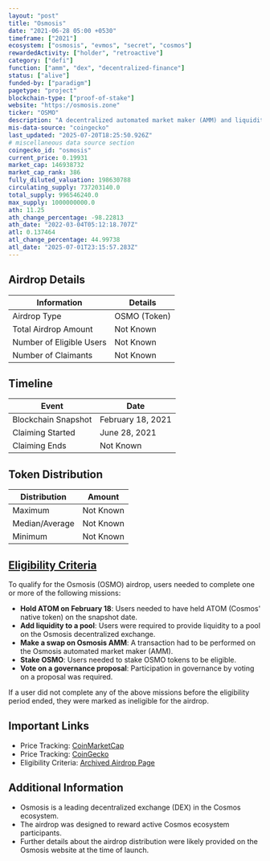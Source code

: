```yaml
---
layout: "post"
title: "Osmosis"
date: "2021-06-28 05:00 +0530"
timeframe: ["2021"]
ecosystem: ["osmosis", "evmos", "secret", "cosmos"]
rewardedActivity: ["holder", "retroactive"]
category: ["defi"]
function: ["amm", "dex", "decentralized-finance"]
status: ["alive"]
funded-by: ["paradigm"]
pagetype: "project"
blockchain-type: ["proof-of-stake"]
website: "https://osmosis.zone"
ticker: "OSMO"
description: "A decentralized automated market maker (AMM) and liquidity hub for the Cosmos ecosystem."
mis-data-source: "coingecko"
last_updated: "2025-07-20T18:25:50.926Z"
# miscellaneous data source section
coingecko_id: "osmosis"
current_price: 0.19931
market_cap: 146938732
market_cap_rank: 386
fully_diluted_valuation: 198630788
circulating_supply: 737203140.0
total_supply: 996546240.0
max_supply: 1000000000.0
ath: 11.25
ath_change_percentage: -98.22813
ath_date: "2022-03-04T05:12:18.707Z"
atl: 0.137464
atl_change_percentage: 44.99738
atl_date: "2025-07-01T23:15:57.283Z"
---
```


## Airdrop Details

| Information              | Details      |
| ------------------------ | ------------ |
| Airdrop Type             | OSMO (Token) |
| Total Airdrop Amount     | Not Known    |
| Number of Eligible Users | Not Known    |
| Number of Claimants      | Not Known    |

## Timeline

| Event               | Date              |
| ------------------- | ----------------- |
| Blockchain Snapshot | February 18, 2021 |
| Claiming Started    | June 28, 2021     |
| Claiming Ends       | Not Known         |

## Token Distribution

| Distribution   | Amount    |
| -------------- | --------- |
| Maximum        | Not Known |
| Median/Average | Not Known |
| Minimum        | Not Known |

## [Eligibility Criteria](https://web.archive.org/web/20210707063335/https://app.osmosis.zone/airdrop)

To qualify for the Osmosis (OSMO) airdrop, users needed to complete one or more of the following missions:

- **Hold ATOM on February 18**: Users needed to have held ATOM (Cosmos' native token) on the snapshot date.
- **Add liquidity to a pool**: Users were required to provide liquidity to a pool on the Osmosis decentralized exchange.
- **Make a swap on Osmosis AMM**: A transaction had to be performed on the Osmosis automated market maker (AMM).
- **Stake OSMO**: Users needed to stake OSMO tokens to be eligible.
- **Vote on a governance proposal**: Participation in governance by voting on a proposal was required.

If a user did not complete any of the above missions before the eligibility period ended, they were marked as ineligible for the airdrop.

## Important Links

- Price Tracking: [CoinMarketCap](https://coinmarketcap.com/currencies/osmosis/)
- Price Tracking: [CoinGecko](https://www.coingecko.com/en/coins/osmosis)
- Eligibility Criteria: [Archived Airdrop Page](https://web.archive.org/web/20210707063335/https://app.osmosis.zone/airdrop)

## Additional Information

- Osmosis is a leading decentralized exchange (DEX) in the Cosmos ecosystem.
- The airdrop was designed to reward active Cosmos ecosystem participants.
- Further details about the airdrop distribution were likely provided on the Osmosis website at the time of launch.